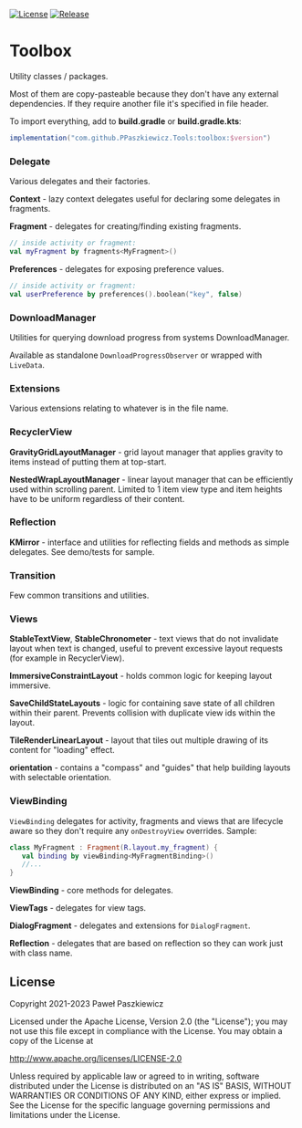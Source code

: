 [![License](https://img.shields.io/badge/License-Apache%202.0-blue.svg)](https://opensource.org/licenses/Apache-2.0)
[![Release](https://jitpack.io/v/PPaszkiewicz/Tools.svg)](https://jitpack.io/#PPaszkiewicz/Tools)

Toolbox
=======
Utility classes / packages.

Most of them are copy-pasteable because they don't have any 
external dependencies. If they require another file it's specified in 
file header.

To import everything, add to **build.gradle** or **build.gradle.kts**:
```groovy    
implementation("com.github.PPaszkiewicz.Tools:toolbox:$version")
```

### Delegate
Various delegates and their factories.

**Context** - lazy context delegates useful for declaring some delegates in fragments.

**Fragment** - delegates for creating/finding existing fragments.
```kotlin
// inside activity or fragment:
val myFragment by fragments<MyFragment>()
```
**Preferences** - delegates for exposing preference values.
```kotlin
// inside activity or fragment:
val userPreference by preferences().boolean("key", false)
```
### DownloadManager
Utilities for querying download progress from systems DownloadManager.

Available as standalone `DownloadProgressObserver` or wrapped with `LiveData`.

### Extensions
Various extensions relating to whatever is in the file name.

### RecyclerView

**GravityGridLayoutManager** - grid layout manager that applies gravity to items instead of putting them at top-start.

**NestedWrapLayoutManager** - linear layout manager that can be efficiently used within scrolling parent. Limited to
1 item view type and item heights have to be uniform regardless of their content.

### Reflection
**KMirror** - interface and utilities for reflecting fields and methods as simple delegates. See demo/tests for sample.

### Transition

Few common transitions and utilities.

### Views

**StableTextView**, **StableChronometer** - text views that do not invalidate layout when text is changed,
useful to prevent excessive layout requests (for example in RecyclerView).

**ImmersiveConstraintLayout** - holds common logic for keeping layout immersive.

**SaveChildStateLayouts** - logic for containing save state of all children within their parent.  Prevents collision with duplicate view ids within the layout.

**TileRenderLinearLayout** - layout that tiles out multiple drawing of its content for "loading" effect.

**orientation** - contains a "compass" and "guides" that help building layouts with selectable orientation.

### ViewBinding
`ViewBinding` delegates for activity, fragments and views that are lifecycle aware so they don't require any `onDestroyView` overrides.
Sample:

 ```kotlin
class MyFragment : Fragment(R.layout.my_fragment) {
    val binding by viewBinding<MyFragmentBinding>()
    //...
}
```

**ViewBinding** - core methods for delegates.

**ViewTags** - delegates for view tags.

**DialogFragment** - delegates and extensions for `DialogFragment`.

**Reflection** - delegates that are based on reflection so they can work just with class name.

## License
Copyright 2021-2023 Paweł Paszkiewicz

Licensed under the Apache License, Version 2.0 (the "License");
you may not use this file except in compliance with the License.
You may obtain a copy of the License at

<http://www.apache.org/licenses/LICENSE-2.0>

Unless required by applicable law or agreed to in writing, software
distributed under the License is distributed on an "AS IS" BASIS,
WITHOUT WARRANTIES OR CONDITIONS OF ANY KIND, either express or implied.
See the License for the specific language governing permissions and
limitations under the License.
